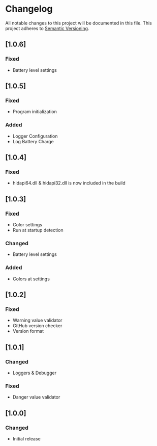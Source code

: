 # Changelog
All notable changes to this project will be documented in this file.
This project adheres to [Semantic Versioning](http://semver.org/).

## [1.0.6]
### Fixed
- Battery level settings

## [1.0.5]
### Fixed
- Program initialization
### Added
- Logger Configuration
- Log Battery Charge

## [1.0.4]
### Fixed
- hidapi64.dll & hidapi32.dll is now included in the build

## [1.0.3]
### Fixed
- Color settings
- Run at startup detection
### Changed
- Battery level settings
### Added
- Colors at settings 

## [1.0.2]
### Fixed
- Warning value validator
- GitHub version checker
- Version format

## [1.0.1]
### Changed
- Loggers & Debugger
### Fixed
- Danger value validator

## [1.0.0]
### Changed
- Initial release
